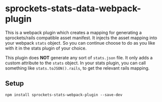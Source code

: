 # sprockets-stats-data-webpack-plugin

This is a webpack plugin which creates a mapping for generating a
sprockets/rails compatible asset manifest. It injects the asset mapping into
your webpack `stats` object. So you can continue choose to do as you like with
it in the stats plugin of your choice.

This plugin does **NOT** generate any sort of `stats.json` file. It only adds a
custom attribute to the `stats` object. In your stats plugin, you can call
something like `stats.toJSON().rails`, to get the relevant rails mapping.

## Setup

```
npm install sprockets-stats-webpack-plugin --save-dev
```


